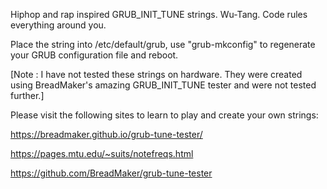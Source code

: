 Hiphop and rap inspired GRUB_INIT_TUNE strings. Wu-Tang. Code rules everything around you.

Place the string into /etc/default/grub, use "grub-mkconfig" to regenerate your GRUB configuration file and reboot.

[Note : I have not tested these strings on hardware. They were created using BreadMaker's amazing GRUB_INIT_TUNE tester and were not tested further.]

Please visit the following sites to learn to play and create your own strings:

https://breadmaker.github.io/grub-tune-tester/

https://pages.mtu.edu/~suits/notefreqs.html

https://github.com/BreadMaker/grub-tune-tester
